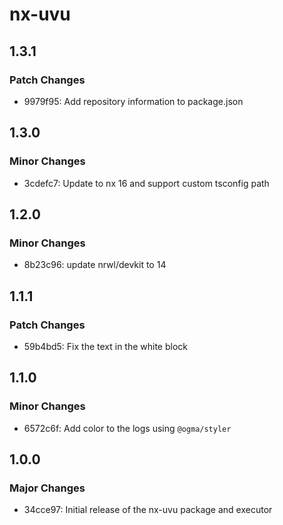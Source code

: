 # nx-uvu

## 1.3.1

### Patch Changes

- 9979f95: Add repository information to package.json

## 1.3.0

### Minor Changes

- 3cdefc7: Update to nx 16 and support custom tsconfig path

## 1.2.0

### Minor Changes

- 8b23c96: update nrwl/devkit to 14

## 1.1.1

### Patch Changes

- 59b4bd5: Fix the text in the white block

## 1.1.0

### Minor Changes

- 6572c6f: Add color to the logs using `@ogma/styler`

## 1.0.0

### Major Changes

- 34cce97: Initial release of the nx-uvu package and executor
